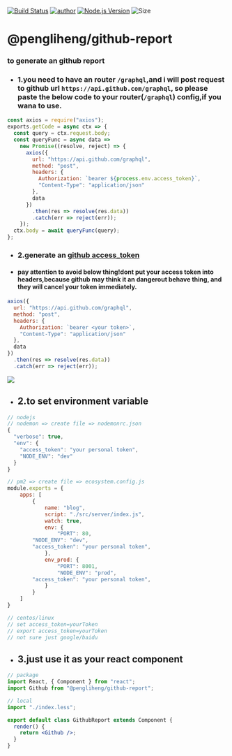 [![Build Status](https://travis-ci.org/pengliheng/github-report.svg?branch=master)](https://travis-ci.org/pengliheng/github-report)
[![author](https://img.shields.io/badge/author-peng-blue.svg)](https://www.penlh.com)
[![Node.js Version](https://img.shields.io/badge/node.js-9.2.0-blue.svg)](http://nodejs.org/download)
![Size](https://github-size-badge.herokuapp.com/pengliheng/github-report.svg)

# @pengliheng/github-report

### to generate an github report

- ### 1.you need to have an router `/graphql`,and i will post request to github url `https://api.github.com/graphql`, so please paste the below code to your router(`/graphql`) config,if you wana to use.

```js
const axios = require("axios");
exports.getCode = async ctx => {
  const query = ctx.request.body;
  const queryFunc = async data =>
    new Promise((resolve, reject) => {
      axios({
        url: "https://api.github.com/graphql",
        method: "post",
        headers: {
          Authorization: `bearer ${process.env.access_token}`,
          "Content-Type": "application/json"
        },
        data
      })
        .then(res => resolve(res.data))
        .catch(err => reject(err));
    });
  ctx.body = await queryFunc(query);
};
```
- ### 2.generate an [github access_token](https://help.github.com/articles/creating-a-personal-access-token-for-the-command-line/)
- #### pay attention to avoid below thing!dont put your access token into headers,because github may think it an dangerout behave thing, and they will cancel your token immediately.
```js
axios({
  url: "https://api.github.com/graphql",
  method: "post",
  headers: {
    Authorization: `bearer <your token>`,
    "Content-Type": "application/json"
  },
  data
})
  .then(res => resolve(res.data))
  .catch(err => reject(err));
```
![](https://cdn.suisuijiang.com/message_1520156894273.png)

* ## 2.to set environment variable

```js
// nodejs
// nodemon => create file => nodemonrc.json
{
  "verbose": true,
  "env": {
    "access_token": "your personal token",
    "NODE_ENV": "dev"
  }
}

// pm2 => create file => ecosystem.config.js
module.exports = {
	apps: [
		{
			name: "blog",
			script: "./src/server/index.js",
			watch: true,
			env: {
				"PORT": 80,
        "NODE_ENV": "dev",
        "access_token": "your personal token",
			},
			env_prod: {
				"PORT": 8001,
				"NODE_ENV": "prod",
        "access_token": "your personal token",
			}
		}
	]
}

// centos/linux
// set access_token=yourToken
// export access_token=yourToken
// not sure just google/baidu
```

- ## 3.just use it as your react component

```jsx
// package
import React, { Component } from "react";
import Github from "@pengliheng/github-report";

// local
import "./index.less";

export default class GithubReport extends Component {
  render() {
    return <Github />;
  }
}
```
